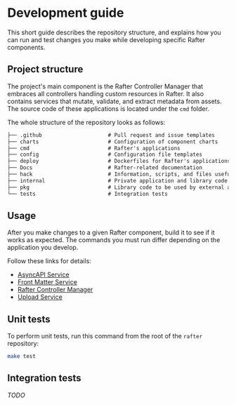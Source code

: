 # Development guide

This short guide describes the repository structure, and explains how you can run and test changes you make while developing specific Rafter components.

## Project structure

The project's main component is the Rafter Controller Manager that embraces all controllers handling custom resources in Rafter. It also contains services that mutate, validate, and extract metadata from assets. The source code of these applications is located under the `cmd` folder.

The whole structure of the repository looks as follows:

```txt
├── .github                     # Pull request and issue templates
├── charts                      # Configuration of component charts
├── cmd                         # Rafter's applications
├── config                      # Configuration file templates
├── deploy                      # Dockerfiles for Rafter's applications
├── Docs                        # Rafter-related documentation
├── hack                        # Information, scripts, and files useful for development
├── internal                    # Private application and library code
├── pkg                         # Library code to be used by external applications
└── tests                       # Integration tests
```

## Usage

After you make changes to a given Rafter component, build it to see if it works as expected. The commands you must run differ depending on the application you develop.

Follow these links for details:

- [AsyncAPI Service](../cmd/extension/asyncapi#usage)
- [Front Matter Service](../cmd/extension/frontmatter#usage)
- [Rafter Controller Manager](../cmd/manager/README.md#usage)
- [Upload Service](../cmd/uploader#usage)

## Unit tests

To perform unit tests, run this command from the root of the `rafter` repository:

```bash
make test
```

## Integration tests

_TODO_
